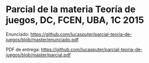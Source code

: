 # Parcial de la materia Teoría de juegos, DC, FCEN, UBA, 1C 2015

Enunciado: https://github.com/lucasputer/parcial-teoria-de-juegos/blob/master/enunciado.pdf

PDF de entrega: https://github.com/lucasputer/parcial-teoria-de-juegos/blob/master/parcial.pdf

